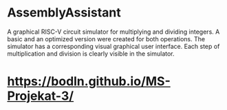 # AssemblyAssistant

A graphical RISC-V circuit simulator for multiplying and dividing integers. A basic and an optimized version were created for both operations. The simulator has a corresponding visual graphical user interface. Each step of multiplication and division is clearly visible in the simulator.

# https://bodln.github.io/MS-Projekat-3/